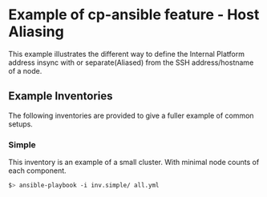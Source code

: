# Example of cp-ansible feature - Host Aliasing

This example illustrates the different way to define the Internal Platform address insync with or separate(Aliased) from the SSH address/hostname of a node.

## Example Inventories

The following inventories are provided to give a fuller example of common setups.

### Simple

This inventory is an example of a small cluster. 
With minimal node counts of each component.

```bash
$> ansible-playbook -i inv.simple/ all.yml
```